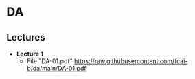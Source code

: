# DA

## Lectures
- **Lecture 1** 
  - File "DA-01.pdf" https://raw.githubusercontent.com/fcai-b/da/main/DA-01.pdf
